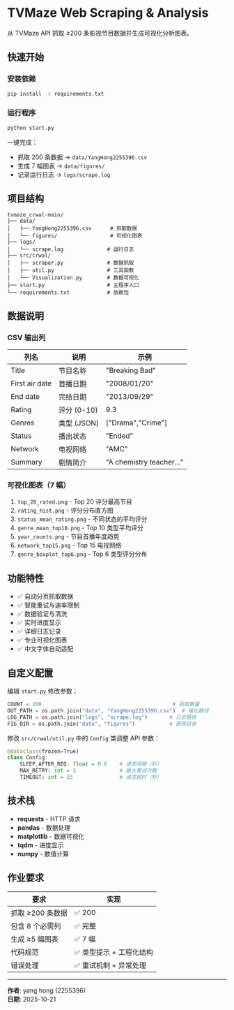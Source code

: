 # TVMaze Web Scraping & Analysis

从 TVMaze API 抓取 ≥200 条影视节目数据并生成可视化分析图表。

## 快速开始

### 安装依赖
```bash
pip install -r requirements.txt
```

### 运行程序
```bash
python start.py
```

一键完成：
- 抓取 200 条数据 → `data/YangHong2255396.csv`
- 生成 7 幅图表 → `data/figures/`
- 记录运行日志 → `logs/scrape.log`

## 项目结构

```
tvmaze_crwal-main/
├── data/
│   ├── YangHong2255396.csv      # 抓取数据
│   └── figures/                 # 可视化图表
├── logs/
│   └── scrape.log              # 运行日志
├── src/crwal/
│   ├── scraper.py              # 数据抓取
│   ├── util.py                 # 工具函数
│   └── Visualization.py        # 数据可视化
├── start.py                    # 主程序入口
└── requirements.txt            # 依赖包
```

## 数据说明

### CSV 输出列

| 列名 | 说明 | 示例 |
|------|------|------|
| Title | 节目名称 | "Breaking Bad" |
| First air date | 首播日期 | "2008/01/20" |
| End date | 完结日期 | "2013/09/29" |
| Rating | 评分 (0-10) | 9.3 |
| Genres | 类型 (JSON) | ["Drama","Crime"] |
| Status | 播出状态 | "Ended" |
| Network | 电视网络 | "AMC" |
| Summary | 剧情简介 | "A chemistry teacher..." |

### 可视化图表（7 幅）

1. `top_20_rated.png` - Top 20 评分最高节目
2. `rating_hist.png` - 评分分布直方图
3. `status_mean_rating.png` - 不同状态的平均评分
4. `genre_mean_top10.png` - Top 10 类型平均评分
5. `year_counts.png` - 节目首播年度趋势
6. `network_top15.png` - Top 15 电视网络
7. `genre_boxplot_top6.png` - Top 6 类型评分分布

## 功能特性

- ✅ 自动分页抓取数据
- ✅ 智能重试与速率限制
- ✅ 数据验证与清洗
- ✅ 实时进度显示
- ✅ 详细日志记录
- ✅ 专业可视化图表
- ✅ 中文字体自动适配

## 自定义配置

编辑 `start.py` 修改参数：

```python
COUNT = 200                                          # 抓取数量
OUT_PATH = os.path.join("data", "YangHong2255396.csv")  # 输出路径
LOG_PATH = os.path.join("logs", "scrape.log")       # 日志路径
FIG_DIR = os.path.join("data", "figures")           # 图表目录
```

修改 `src/crwal/util.py` 中的 `Config` 类调整 API 参数：

```python
@dataclass(frozen=True)
class Config:
    SLEEP_AFTER_REQ: float = 0.6    # 请求间隔（秒）
    MAX_RETRY: int = 3              # 最大重试次数
    TIMEOUT: int = 15               # 请求超时（秒）
```

## 技术栈

- **requests** - HTTP 请求
- **pandas** - 数据处理
- **matplotlib** - 数据可视化
- **tqdm** - 进度显示
- **numpy** - 数值计算

## 作业要求

| 要求 | 实现 |
|------|------|
| 抓取 ≥200 条数据 | ✅ 200 |
| 包含 8 个必需列 | ✅ 完整 |
| 生成 ≥5 幅图表 | ✅ 7 幅 |
| 代码规范 | ✅ 类型提示 + 工程化结构 |
| 错误处理 | ✅ 重试机制 + 异常处理 |

---

**作者**: yang hong (2255396)  
**日期**: 2025-10-21
